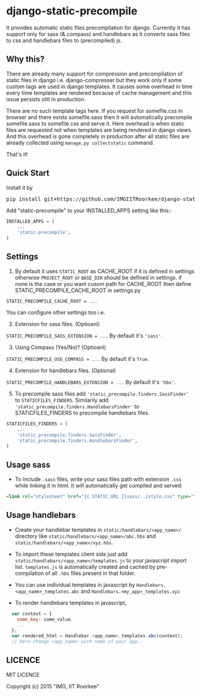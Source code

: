 django-static-precompile
========================

It provides automatic static files precompilation for django.
Currently it has support only for sass (& compass) and handlebars
as it converts sass files to css and handlebars files to (precompiled) js.


Why this?
---------

There are already many support for compression and precompilation of static files in django
i.e. django-compresser but they work only if some custom tags are used in django templates.
It causes some overhead in time every time templates are rendered because of cache management
and this issue persists still in production.

There are no such template tags here. If you request for somefile.css in browser and there exists
somefile.sass then it will automatically precompile somefile.sass to somefile.css and serve it.
Here overhead is when static files are requested not when templates are being rendered in django views.
And this overhead is gone completely in production after all static files are already collected using
`manage.py collectstatic` command.

That's it!


Quick Start
-----------

Install it by
<pre>
pip install git+https://github.com/IMGIITRoorkee/django-static-precompile.git#egg=django-static-precompile
</pre>

Add "static-precompile" to your INSTALLED_APPS setting like this::
```python
INSTALLED_APPS = (
    ...
    'static-precompile',
)
```


Settings
--------


1) By default it uses `STATIC_ROOT` as CACHE_ROOT if it is defined in settings
otherwise `PROJECT_ROOT` or `BASE_DIR` should be defined in settings.
if none is the case or you want cusom path for CACHE_ROOT then define
STATIC_PRECOMPILE_CACHE_ROOT in settings.py

`STATIC_PRECOMPILE_CACHE_ROOT = ...`

You can configure other settings too i.e.

2) Extension for sass files. (Optioanl)

`STATIC_PRECOMPILE_SASS_EXTENSION = ...` By default it's `'sass'`.

3) Using Compass (Yes/No)? (Optioanl)

`STATIC_PRECOMPILE_USE_COMPASS = ...` By default it's `True`.

4) Extension for handlebars files. (Optional)

`STATIC_PRECOMPILE_HANDLEBARS_EXTENSION = ...` By default it's `'hbs'`.

5) To precompile sass files add `'static_precompile.finders.SassFinder'` to `STATICFILES_FINDERS`.
Similarily add `'static_precompile.finders.HandlebarsFinder'` to STATICFILES_FINDERS to precompile
handlebars files.

```python
STATICFILES_FINDERS = (
    ...
    'static_precompile.finders.SassFinder',
    'static_precompile.finders.HandlebarsFinder',
)
```


Usage sass
----------

* To include `.sass` files, write your sass files path with extension `.css` while linking it in html.
It will automatically get compiled and served:

```html
<link rel="stylesheet" href="{{ STATIC_URL }}sass/../style.css" type="text/css" />
```


Usage handlebars
----------------

* Create your handlebar templates in `static/handlebars/<app_name>/` directory 
like `static/handlebars/<app_name>/abc.hbs` and `static/handlebars/<app_name>/xyz.hbs`.

* To import these templates client side just add `static/handlebars/<app_name>/templates.js`
to your javascript import list. `templates.js` is automatically created and cached by pre-compilation
of all `.hbs` files present in that folder.

* You can use individual templates in javascript by `Handlebars.<app_name>_templates.abc` and
`Handlebars.<my_app>_templates.xyz`

* To render handlebars templates in javascript,

```javascript
  var context = {
    some_key: some_value,
    ...
  };
  var rendered_html = Handlebar.<app_name>_templates.abc(context);
  // here change <app_name> with name of your app.
```

LICENCE
-------

MIT LICENCE

Copyright (c) 2015 "IMG, IIT Roorkee"















